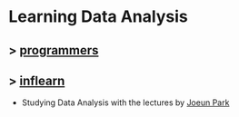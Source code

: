 # Learning Data Analysis

## > [programmers](https://programmers.co.kr/learn/courses/21)
## > [inflearn](https://www.inflearn.com/course/%ED%8C%90%EB%8B%A4%EC%8A%A4-Pandas/dashboard)

- Studying Data Analysis with the lectures by [Joeun Park](https://github.com/corazzon)
